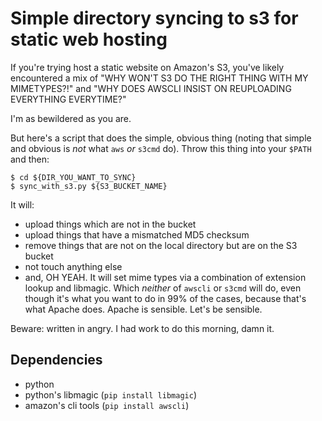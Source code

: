 # Simple directory syncing to s3 for static web hosting

If you're trying host a static website on Amazon's S3, you've likely
encountered a mix of "WHY WON'T S3 DO THE RIGHT THING WITH MY
MIMETYPES?!" and "WHY DOES AWSCLI INSIST ON REUPLOADING EVERYTHING
EVERYTIME?"

I'm as bewildered as you are. 

But here's a script that does the simple, obvious thing (noting that
simple and obvious is *not* what `aws` *or* `s3cmd` do). Throw this
thing into your `$PATH` and then:

    $ cd ${DIR_YOU_WANT_TO_SYNC}
	$ sync_with_s3.py ${S3_BUCKET_NAME}

It will: 

* upload things which are not in the bucket
* upload things that have a mismatched MD5 checksum
* remove things that are not on the local directory but are on the S3
  bucket
* not touch anything else
* and, OH YEAH. It will set mime types via a combination of extension
  lookup and libmagic. Which *neither* of `awscli` or `s3cmd` will do,
  even though it's what you want to do in 99% of the cases, because
  that's what Apache does. Apache is sensible. Let's be sensible.

Beware: written in angry. I had work to do this morning, damn it.

## Dependencies

* python
* python's libmagic (`pip install libmagic`)
* amazon's cli tools (`pip install awscli`)

